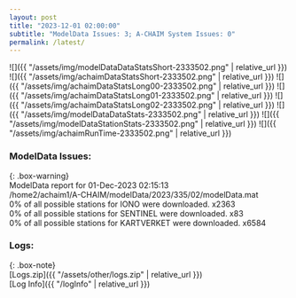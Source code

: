 ```yaml
---
layout: post
title: "2023-12-01 02:00:00"
subtitle: "ModelData Issues: 3; A-CHAIM System Issues: 0"
permalink: /latest/
---
```


![]({{ "/assets/img/modelDataDataStatsShort-2333502.png" | relative_url }})
![]({{ "/assets/img/achaimDataStatsShort-2333502.png" | relative_url }})
![]({{ "/assets/img/achaimDataStatsLong00-2333502.png" | relative_url }})
![]({{ "/assets/img/achaimDataStatsLong01-2333502.png" | relative_url }})
![]({{ "/assets/img/achaimDataStatsLong02-2333502.png" | relative_url }})
![]({{ "/assets/img/modelDataDataStats-2333502.png" | relative_url }})
![]({{ "/assets/img/modelDataStationStats-2333502.png" | relative_url }})
![]({{ "/assets/img/achaimRunTime-2333502.png" | relative_url }})


### ModelData Issues:  
  
{: .box-warning}  
 ModelData report for 01-Dec-2023 02:15:13   
 /home2/achaim1/A-CHAIM/modelData/2023/335/02/modelData.mat   
 0% of all possible stations for IONO were downloaded. x2363   
 0% of all possible stations for SENTINEL were downloaded. x83   
 0% of all possible stations for KARTVERKET were downloaded. x6584   
  


### Logs:  
  
{: .box-note}  
[Logs.zip]({{ "/assets/other/logs.zip" | relative_url }})  
[Log Info]({{ "/logInfo" | relative_url }})  
